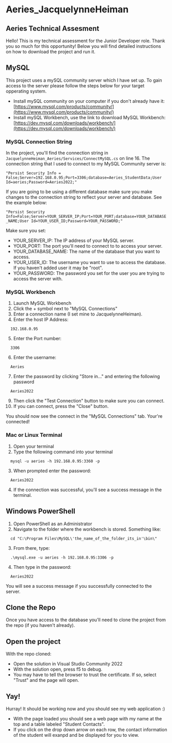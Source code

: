 # Aeries_JacquelynneHeiman
## Aeries Technical Assesment

Hello! This is my technical assessment for the Junior Developer role. Thank you so much for this opportunity! Below you will find detailed instructions on how to download the project and run it.


## MySQL
This project uses a mySQL community server which I have set up. To gain access to the server please follow the steps below for your target opperating system.

- Install mySQL community on your computer if you don't already have it: [https://www.mysql.com/products/community/](https://www.mysql.com/products/community/)
- Install mySQL Workbench, use the link to download MySQL Workbench: [https://dev.mysql.com/downloads/workbench/](https://dev.mysql.com/downloads/workbench/)

### MySQL Connection String
In the project, you'll find the connection string in ```JacquelynneHeiman_Aeries/Services/ConnectMySQL.cs``` on line 16. The connection string that I used to connect to my MySQL Community server is:

  ```"Persist Security Info = False;Server=192.168.0.95;Port=3306;database=Aeries_StudentData;User Id=aeries;Password=Aeries2022;"```
  
If you are going to be using a different database make sure you make changes to the connection string to reflect your server and database. See the example below:

```"Persist Security Info=False;Server=YOUR_SERVER_IP;Port=YOUR_PORT;database=YOUR_DATABASE_NAME;User Id=YOUR_USER_ID;Password=YOUR_PASSWORD;"```

Make sure you set:

  - YOUR_SERVER_IP: The IP address of your MySQL server.
  - YOUR_PORT: The port you'll need to connect to to access your server.
  - YOUR_DATABASE_NAME: The name of the database that you want to access.
  - YOUR_USER_ID: The username you want to use to access the database. If you haven't added user it may be "root".
  - YOUR_PASSWORD: The password you set for the user you are trying to access the server with.

### MySQL Workbench

1. Launch MySQL Workbench
2. Click the + symbol next to "MySQL Connections"
3. Enter a connection name (I set mine to JacquelynneHeiman).
4. Enter the host IP Address:
  ```
    192.168.0.95
  ```
5. Enter the Port number:
  ```
    3306
  ```
6. Enter the username:
  ```
    Aeries
  ```
7. Enter the password by clicking "Store in..." and entering the following password
  ```
    Aeries2022
  ```   
9. Then click the "Test Connection" button to make sure you can connect.
10. If you can connect, press the "Close" button.
 
 You should now see the connect in the "MySQL Connections" tab. Your're connected!

### Mac or Linux Terminal

1. Open your terminal
2. Type the following command into your terminal
  ```
    mysql -u aeries -h 192.168.0.95:3360 -p
  ```
3. When prompted enter the password:
  ```
    Aeries2022
  ```
 4. If the connection was successful, you'll see a success message in the terminal.

## Windows PowerShell

1. Open PowerShell as an Administrator
2. Navigate to the folder where the workbench is stored. Something like:
  ```
    cd "C:\Program Files\MySQL\'the_name_of_the_folder_its_in'\bin\"
  ```
3. From there, type:
  ```
    .\mysql.exe -u aeries -h 192.168.0.95:3306 -p
  ```
4. Then type in the password:
  ```
    Aeries2022
  ```
You will see a success message if you successfully connected to the server.

## Clone the Repo
Once you have access to the database you'll need to clone the project from the repo (if you haven't already).

## Open the project
With the repo cloned:
  - Open the solution in Visual Studio Community 2022
  - With the solution open, press f5 to debug. 
  - You may have to tell the browser to trust the certificate. If so, select "Trust" and the page will open.

## Yay!
Hurray! It should be working now and you should see my web application :)

- With the page loaded you should see a web page with my name at the top and a table labeled "Student Contacts". 
- If you click on the drop down arrow on each row, the contact information of the student will exanpd and be displayed for you to view. 


  
